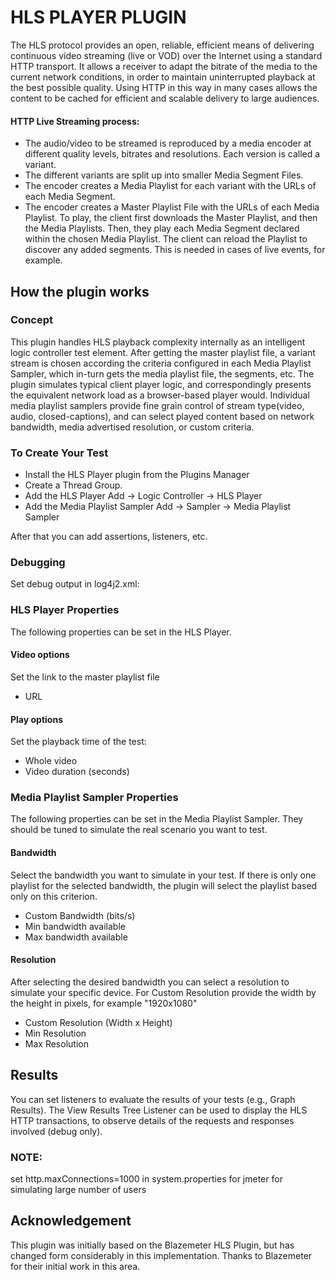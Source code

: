 # HLS PLAYER PLUGIN
The HLS protocol provides an open, reliable, efficient means of delivering continuous video streaming (live or VOD) over the Internet using a standard HTTP transport. It allows a receiver to adapt the bitrate of the media to the current network conditions, in order to maintain uninterrupted playback at the best possible quality. Using HTTP in this way in many cases allows the content to be cached for efficient and scalable delivery to large audiences.
 #### HTTP Live Streaming process:
- The audio/video to be streamed is reproduced by a media encoder at different quality levels, bitrates and resolutions. Each version is called a variant.
- The different variants are split up into smaller Media Segment Files.
- The encoder creates a Media Playlist for each variant with the URLs of each Media Segment.
- The encoder creates a Master Playlist File with the URLs of each Media Playlist.
To play, the client first downloads the Master Playlist, and then the Media Playlists. Then, they play each Media Segment declared within the chosen Media Playlist. The client can reload the Playlist to discover any added segments. This is needed in cases of live events, for example.
## How the plugin works
### Concept
This plugin handles HLS playback complexity internally as an intelligent logic controller test element. After getting the master playlist file, a variant stream is chosen according the criteria configured in each Media Playlist Sampler, which in-turn gets the media playlist file, the segments, etc. The plugin simulates typical client player logic, and correspondingly presents the equivalent network load as a browser-based player would. Individual media playlist samplers provide fine grain control of stream type(video, audio, closed-captions), and can select played content based on network bandwidth, media advertised resolution, or custom criteria.

### To Create Your Test
- Install the HLS Player plugin from the Plugins Manager
- Create a Thread Group.
- Add the HLS Player Add -> Logic Controller -> HLS Player
- Add the Media Playlist Sampler Add -> Sampler -> Media Playlist Sampler

After that you can add assertions, listeners, etc.

### Debugging
Set debug output in log4j2.xml:
    <Logger name="com.ramp.jmeter" level="debug"/>

### HLS Player Properties
The following properties can be set in the HLS Player.
#### Video options
Set the link to the master playlist file
- URL

#### Play options
Set the playback time of the test:
- Whole video
- Video duration (seconds)

### Media Playlist Sampler Properties
The following properties can be set in the Media Playlist Sampler. They should be tuned to simulate the real scenario you want to test.

#### Bandwidth
Select the bandwidth you want to simulate in your test. If there is only one playlist for the selected bandwidth, the plugin will select the playlist based only on this criterion.
- Custom Bandwidth (bits/s)
- Min bandwidth available
- Max bandwidth available

#### Resolution
After selecting the desired bandwidth you can select a resolution to simulate your specific device. For Custom Resolution provide the width by the height in pixels, for example "1920x1080"
- Custom Resolution (Width x Height)
- Min Resolution
- Max Resolution

## Results
You can set listeners to evaluate the results of your tests (e.g., Graph Results). The View Results Tree Listener can be used to display the HLS HTTP transactions, to observe details of the requests and responses involved (debug only).

### NOTE:
set http.maxConnections=1000 in system.properties for jmeter for simulating large number of users

## Acknowledgement
This plugin was initially based on the Blazemeter HLS Plugin, but has changed form considerably in this implementation. Thanks to Blazemeter for their initial work in this area.
